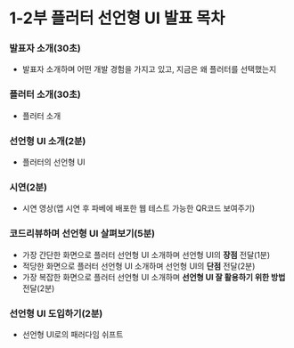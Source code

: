 # 1-2부 플러터 선언형 UI 발표 목차

### 발표자 소개(30초)

- 발표자 소개하며 어떤 개발 경험을 가지고 있고, 지금은 왜 플러터를 선택했는지

### 플러터 소개(30초)

- 플러터 소개

### 선언형 UI 소개(2분)

- 플러터의 선언형 UI

### 시연(2분)

- 시연 영상(앱 시연 후 파베에 배포한 웹 테스트 가능한 QR코드 보여주기)

### 코드리뷰하며 선언형 UI 살펴보기(5분)

- 가장 간단한 화면으로 플러터 선언형 UI 소개하며 선언형 UI의 **장점** 전달(1분)
- 적당한 화면으로 플러터 선언형 UI 소개하며 선언형 UI의 **단점** 전달(2분)
- 가장 복잡한 화면으로 플러터 선언형 UI 소개하며 **선언형 UI 잘 활용하기 위한 방법** 전달(2분)

### 선언형 UI 도입하기(2분)

- 선언형 UI로의 패러다임 쉬프트
